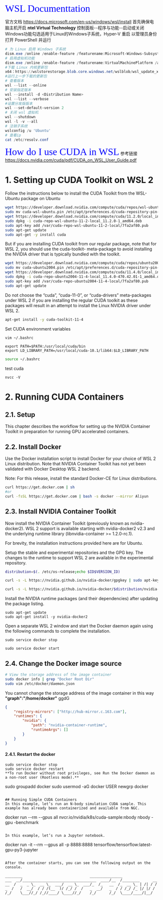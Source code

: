 
<font face="微软雅黑" color=blue size=6>WSL Documenttation</font>

官方文档 https://docs.microsoft.com/en-us/windows/wsl/install
首先确保电脑主机开启 **ntel Virtual Technology**
控制面板--程序与功能--启动或关闭Windows功能勾选适用于Linux的Windows子系统，Hyper-V 重启
以管理员身份打开 PowerShell 并运行
```PowerShell
# 为 Linux 启用 Windows 子系统
dism.exe /online /enable-feature /featurename:Microsoft-Windows-Subsystem-Linux /all /norestart
# 启用虚拟机功能
dism.exe /online /enable-feature /featurename:VirtualMachinePlatform /all /norestart
#下载 Linux 内核更新包
x64：https://wslstorestorage.blob.core.windows.net/wslblob/wsl_update_x64.msi
#运行上一步下载的更新包
# 查看版本
wsl --list --online
# 安装指定版本
wsl --install -d <Distribution Name>
wsl --list --verbose
#设置分发版版本
wsl --set-default-version 2
# 关闭 wsl 虚拟机
wsl --shutdown 
wsl -l -v --all
# 注销子系统
wslconfig /u 'Ubuntu'
# 查看ip
cat /etc/resolv.conf
```

<font face="微软雅黑" color=blue size=6>How do I use CUDA in WSL</font>
参考链接
https://docs.nvidia.com/cuda/pdf/CUDA_on_WSL_User_Guide.pdf

# 1. Setting up CUDA Toolkit on WSL 2
Follow the instructions below to install the CUDA Toolkit from the WSL-Ubuntu package on Ubuntu
```bash
wget https://developer.download.nvidia.com/compute/cuda/repos/wsl-ubuntu/x86_64/cuda-wsl-ubuntu.pin
sudo mv cuda-wsl-ubuntu.pin /etc/apt/preferences.d/cuda-repository-pin-600
wget https://developer.download.nvidia.com/compute/cuda/11.2.0/local_installers/cuda-repo-wsl-ubuntu-11-2-local_11.2.0-1_amd64.deb
sudo dpkg -i cuda-repo-wsl-ubuntu-11-2-local_11.2.0-1_amd64.deb
sudo apt-key add /var/cuda-repo-wsl-ubuntu-11-2-local/7fa2af80.pub
sudo apt-get update
sudo apt-get -y install cuda
```

But if you are installing CUDA toolkit from our regular package, note that for WSL 2, you should use the cuda-toolkit-<version> meta-package to avoid installing the NVIDIA driver that is typically bundled with the toolkit.
```bash
wget https://developer.download.nvidia.com/compute/cuda/repos/ubuntu2004/x86_64/cuda-ubuntu2004.pin
sudo mv cuda-ubuntu2004.pin /etc/apt/preferences.d/cuda-repository-pin-600
wget https://developer.download.nvidia.com/compute/cuda/11.4.0/local_installers/cuda-repo-ubuntu2004-11-4-local_11.4.0-470.42.01-1_amd64.deb
sudo dpkg -i cuda-repo-ubuntu2004-11-4-local_11.4.0-470.42.01-1_amd64.deb
sudo apt-key add /var/cuda-repo-ubuntu2004-11-4-local/7fa2af80.pub
sudo apt-get update
```
Do not choose the “cuda”, “cuda-11-0”, or “cuda-drivers” meta-packages under WSL 2 if you are installing the regular CUDA toolkit as these packages will result in an attempt to install the Linux NVIDIA driver under WSL 2.

```bash
apt-get install -y cuda-toolkit-11-4
```

Set CUDA environment variables
```bash
vim ~/.bashrc
```
```vim
export PATH=$PATH:/usr/local/cuda/bin
export LD_LIBRARY_PATH=/usr/local/cuda-10.1/lib64:$LD_LIBRARY_PATH
```
```bash
source ~/.bashrc
```
test cuda
```
nvcc -V
```

# 2. Running CUDA Containers
## 2.1. Setup
This chapter describes the workflow for setting up the NVIDIA Container Toolkit in preparation for running GPU accelerated containers.

## 2.2. Install Docker
Use the Docker installation script to install Docker for your choice of WSL 2 Linux distribution. Note that NVIDIA Container Toolkit has not yet been validated with Docker Desktop WSL 2 backend.

Note: For this release, install the standard Docker-CE for Linux distributions.
```bash
curl https://get.docker.com | sh
#or
curl -fsSL https://get.docker.com | bash -s docker --mirror Aliyun
```
        
## 2.3. Install NVIDIA Container Toolkit
Now install the NVIDIA Container Toolkit (previously known as nvidia-docker2). WSL 2 support is available starting with nvidia-docker2 v2.3 and the underlying runtime library (libnvidia-container >= 1.2.0-rc.1).

For brevity, the installation instructions provided here are for Ubuntu.

Setup the stable and experimental repositories and the GPG key. The changes to the runtime to support WSL 2 are available in the experimental repository.

```bash
distribution=$(. /etc/os-release;echo $ID$VERSION_ID)

curl -s -L https://nvidia.github.io/nvidia-docker/gpgkey | sudo apt-key add -

curl -s -L https://nvidia.github.io/nvidia-docker/$distribution/nvidia-docker.list | sudo tee /etc/apt/sources.list.d/nvidia-docker.list
```
        
Install the NVIDIA runtime packages (and their dependencies) after updating the package listing.
```
sudo apt-get update
sudo apt-get install -y nvidia-docker2
```

Open a separate WSL 2 window and start the Docker daemon again using the following commands to complete the installation.

```
sudo service docker stop

sudo service docker start
```

## 2.4. Change the Docker image source

```bash
# View the storage address of the image container
sudo docker info | grep "Docker Root Dir"
sudo vim /etc/docker/daemon.json 
```
You cannot change the storage address of the image container in this way  
**"graph":"/home/docker"**
ggdG
```json
{
    "registry-mirrors": ["http://hub-mirror.c.163.com"],
    "runtimes": {
        "nvidia": {
            "path": "nvidia-container-runtime",
            "runtimeArgs": []
        }
    }
}
```

#### 2.4.1. Restart the docker
```
sudo service docker stop
sudo service docker restart    
**To run Docker without root privileges, see Run the Docker daemon as a non-root user (Rootless mode).**
```
sudo groupadd docker
sudo usermod -aG docker USER
newgrp docker 
```

## Running Simple CUDA Containers
In this example, let’s run an N-body simulation CUDA sample. This example has already been containerized and available from NGC.
```
docker run --rm --gpus all nvcr.io/nvidia/k8s/cuda-sample:nbody nbody -gpu -benchmark        
```      

In this example, let’s run a Jupyter notebook.
```
docker run -it --rm --gpus all -p 8888:8888 tensorflow/tensorflow:latest-gpu-py3-jupyter
```

After the container starts, you can see the following output on the console.

________                               _______________
___  __/__________________________________  ____/__  /________      __
__  /  _  _ \_  __ \_  ___/  __ \_  ___/_  /_   __  /_  __ \_ | /| / /
_  /   /  __/  / / /(__  )/ /_/ /  /   _  __/   _  / / /_/ /_ |/ |/ /
/_/    \___//_/ /_//____/ \____//_/    /_/      /_/  \____/____/|__/


